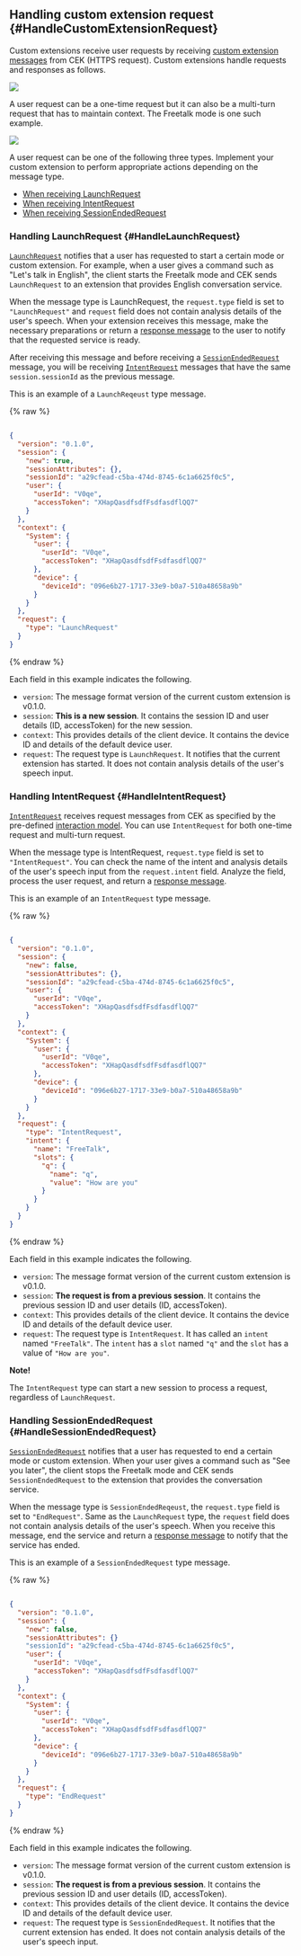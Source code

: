 ## Handling custom extension request {#HandleCustomExtensionRequest}
Custom extensions receive user requests by receiving [custom extension messages](/CEK/References/CEK_API.md#CustomExtMessage) from CEK (HTTPS request). Custom extensions handle requests and responses as follows.

![](/CEK/Resources/Images/CEK_Custom_Extension_Sequence_Diagram.png)

A user request can be a one-time request but it can also be a multi-turn request that has to maintain context. The Freetalk mode is one such example.

![](/CEK/Resources/Images/CEK_Custom_Extension_Multi-turn_Sequence_Diagram.png)

A user request can be one of the following three types. Implement your custom extension to perform appropriate actions depending on the message type.

* [When receiving LaunchRequest](#HandleLaunchRequest)
* [When receiving IntentRequest](#HandleIntentRequest)
* [When receiving SessionEndedRequest](#HandleSessionEndedRequest)

### Handling LaunchRequest {#HandleLaunchRequest}
[`LaunchRequest`](/CEK/References/CEK_API.md#CustomExtLaunchRequest) notifies that a user has requested to start a certain mode or custom extension. For example, when a user gives a command such as "Let's talk in English", the client starts the Freetalk mode and CEK sends `LaunchRequest` to an extension that provides English conversation service.

When the message type is LaunchRequest, the `request.type` field is set to `"LaunchRequest"` and `request` field does not contain analysis details of the user's speech. When your extension receives this message, make the necessary preparations or return a [response message](#ReturnCustomExtensionResponse) to the user to notify that the requested service is ready.

After receiving this message and before receiving a [`SessionEndedRequest`](#HandleSessionEndedRequest) message, you will be receiving [`IntentRequest`](#HandleIntentRequest) messages that have the same `session.sessionId` as the previous message.

This is an example of a `LaunchReqeust` type message.

{% raw %}

```json

{
  "version": "0.1.0",
  "session": {
    "new": true,
    "sessionAttributes": {},
    "sessionId": "a29cfead-c5ba-474d-8745-6c1a6625f0c5",
    "user": {
      "userId": "V0qe",
      "accessToken": "XHapQasdfsdfFsdfasdflQQ7"
    }
  },
  "context": {
    "System": {
      "user": {
        "userId": "V0qe",
        "accessToken": "XHapQasdfsdfFsdfasdflQQ7"
      },
      "device": {
        "deviceId": "096e6b27-1717-33e9-b0a7-510a48658a9b"
      }
    }
  },
  "request": {
    "type": "LaunchRequest"
  }
}

```

{% endraw %}

Each field in this example indicates the following.

* `version`: The message format version of the current custom extension is v0.1.0.
* `session`: **This is a new session**. It contains the session ID and user details (ID, accessToken) for the new session.
* `context`: This provides details of the client device. It contains the device ID and details of the default device user.
* `request`: The request type is `LaunchRequest`. It notifies that the current extension has started. It does not contain analysis details of the user's speech input.

### Handling IntentRequest {#HandleIntentRequest}
[`IntentRequest`](/CEK/References/CEK_API.md#CustomExtIntentRequest) receives request messages from CEK as specified by the pre-defined [interaction model](#InteractionModel). You can use `IntentRequest` for both one-time request and multi-turn request.

When the message type is IntentRequest, `request.type` field is set to `"IntentRequest"`. You can check the name of the intent and analysis details of the user's speech input from the `request.intent` field. Analyze the field, process the user request, and return a [response message](#ReturnCustomExtensionResponse).

This is an example of an `IntentRequest` type message.

{% raw %}

```json

{
  "version": "0.1.0",
  "session": {
    "new": false,
    "sessionAttributes": {},
    "sessionId": "a29cfead-c5ba-474d-8745-6c1a6625f0c5",
    "user": {
      "userId": "V0qe",
      "accessToken": "XHapQasdfsdfFsdfasdflQQ7"
    }
  },
  "context": {
    "System": {
      "user": {
        "userId": "V0qe",
        "accessToken": "XHapQasdfsdfFsdfasdflQQ7"
      },
      "device": {
        "deviceId": "096e6b27-1717-33e9-b0a7-510a48658a9b"
      }
    }
  },
  "request": {
    "type": "IntentRequest",
    "intent": {
      "name": "FreeTalk",
      "slots": {
        "q": {
          "name": "q",
          "value": "How are you"
        }
      }
    }
  }
}

```

{% endraw %}

Each field in this example indicates the following.

* `version`: The message format version of the current custom extension is v0.1.0.
* `session`: **The request is from a previous session**. It contains the previous session ID and user details (ID, accessToken).
* `context`: This provides details of the client device. It contains the device ID and details of the default device user.
* `request`: The request type is `IntentRequest`. It has called an `intent` named `"FreeTalk"`. The `intent` has a `slot` named `"q"` and the `slot` has a value of `"How are you"`.

<div class="note">
  <p><strong>Note!</strong></p>
  <p>The <code>IntentRequest</code> type can start a new session to process a request, regardless of <code>LaunchRequest</code>.</p>
</div>

### Handling SessionEndedRequest {#HandleSessionEndedRequest}

[`SessionEndedRequest`](/CEK/References/CEK_API.md#CustomExtSessionEndedRequest) notifies that a user has requested to end a certain mode or custom extension. When your user gives a command such as "See you later", the client stops the Freetalk mode and CEK sends `SessionEndedRequest` to the extension that provides the conversation service.

When the message type is `SessionEndedReqeust`, the `request.type` field is set to `"EndRequest"`. Same as the `LaunchRequest` type, the `request` field does not contain analysis details of the user's speech. When you receive this message, end the service and return a [response message](#ReturnCustomExtensionResponse) to notify that the service has ended.

This is an example of a `SessionEndedRequest` type message.


{% raw %}

```json

{
  "version": "0.1.0",
  "session": {
    "new": false,
    "sessionAttributes": {}
    "sessionId": "a29cfead-c5ba-474d-8745-6c1a6625f0c5",
    "user": {
      "userId": "V0qe",
      "accessToken": "XHapQasdfsdfFsdfasdflQQ7"
    }
  },
  "context": {
    "System": {
      "user": {
        "userId": "V0qe",
        "accessToken": "XHapQasdfsdfFsdfasdflQQ7"
      },
      "device": {
        "deviceId": "096e6b27-1717-33e9-b0a7-510a48658a9b"
      }
    }
  },
  "request": {
    "type": "EndRequest"
  }
}

```

{% endraw %}

Each field in this example indicates the following.

* `version`: The message format version of the current custom extension is v0.1.0.
* `session`: **The request is from a previous session**. It contains the previous session ID and user details (ID, accessToken).
* `context`: This provides details of the client device. It contains the device ID and details of the default device user.
* `request`: The request type is `SessionEndedRequest`. It notifies that the current extension has ended. It does not contain analysis details of the user's speech input.
